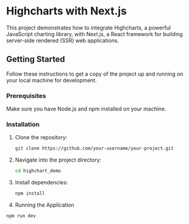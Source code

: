 # Highcharts with Next.js

This project demonstrates how to integrate Highcharts, a powerful JavaScript charting library, with Next.js, a React framework for building server-side rendered (SSR) web applications.

## Getting Started

Follow these instructions to get a copy of the project up and running on your local machine for development.

### Prerequisites

Make sure you have Node.js and npm installed on your machine.

### Installation

1. Clone the repository:

   ```bash
   git clone https://github.com/your-username/your-project.git
2. Navigate into the project directory:
   ```bash
   cd highchart_demo
3. Install dependencies:
   ```bash
   npm install
   
4. Running the Application
  ```bash
  npm run dev

   
